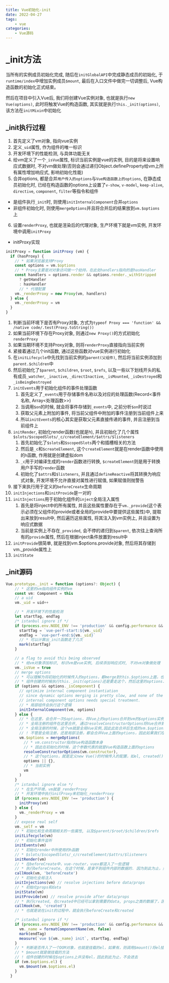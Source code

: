 ```yaml
---
title: Vue初始化-init
date: 2022-04-27
tags:
    - vue
categories:
    - Vue源码
---
```


# _init方法

当所有的实例成员初始化完成, 随后在`initGlobalAPI`中完成静态成员的初始化, 于`runtime/index`中增加实例成员`$mount`, 最后在入口文件中做完一切调整后, Vue构造函数的初始化正式结束。

然后在项目中引入Vue后, 我们将创建Vue实例对象, 也就是执行`new Vue(options)`, 此时将触发Vue的构造函数, 其实就是执行`this._init(options)`, 该方法在`initMixin`中初始化

## _init执行过程

1. 首先定义了vm对象, 指向vue实例
2. 定义`_uid`属性, 作为组件的唯一标识
3. 开发环境下的性能检测, 与具体功能无关
4. 给vm定义了一个`_isVue`属性, 标识当前实例是vue的实例, 目的是将来设置响应式数据时, 不对vm做处理(否则会通过递归Object.defineProperty给vm上所有属性增加响应式, 影响初始化性能)
5. 合并options, 都是合并`用户传入的options`与`Vue构造函数上的options`, 在静态成员初始化时, 已经在构造函数的options上设置了`v-show`, `v-model`, `keep-alive`, `directive`, `component`, `filter`等指令和组件
  + 是组件执行`_init`时, 则使用`initInternalComponent`合并`options`
  + 非组件初始化时, 则使用`mergeOptions`并且将合并后的结果放到`vm.$options`上
6. 设置`renderProxy`, 也就是渲染后的代理对象, 生产环境下就是vm实例, 开发环境中调用`initProxy`
  + initProxy实现
```ts
initProxy = function initProxy (vm) {
  if (hasProxy) {
    // * 如果浏览器支持Proxy
    const options = vm.$options
    // * Proxy主要是对对象访问做一个劫持，在此处handlers指向的是hasHandler
    const handlers = options.render && options.render._withStripped
      ? getHandler
      : hasHandler
      // * 代理配置
    vm._renderProxy = new Proxy(vm, handlers)
  } else {
    vm._renderProxy = vm
  }
}
```
  1. 判断当前环境下是否有Proxy对象, 方式为`typeof Proxy === 'function' && /native code/.test(Proxy.toString())`
  2. 如果当前环境下存在Proxy对象, 则通过`new Proxy()`的方式初始化`renderProxy`
  3. 如果当期环境不支持Proxy对象, 则将`renderProxy`直接指向当前实例
7. 紧接着通过几个init函数, 通过这些函数对vue实例进行初始化
8. 在`initLifecycle`中先找到当前实例的`parent(父组件)`, 然后将当前实例添加到`parent.$children`中
9. 然后初始化了`$parent`, `$children`, `$root`, `$refs`, 以及一些以下划线开头的私有成员`_watcher`, `_inactive`, `_directInactive`, `_isMounted`, `_isDestroyed`和`_isBeingDestroyed`
10. `initEvents`用于初始化组件的事件处理函数
    1.  首先定义了`_events`用于存储事件名称以及对应的处理函数(Record<事件名称, Array<处理函数>>)
    2.  当调用`$on`的时候, 就会将事件存储到`_events`中, 之前分析`$on`时说过
    3.  获取父元素上附加的事件, 将当前父组件中附加的事件注册到当前组件上来
    4.  所以`initEvents`的核心其实是获取父元素直接传递的事件, 并且注册到当前组件上
11. `initRender`, 初始化render函数(也就是h), 并且初始化了几个属性`$slots/$scopedSlots/_c/createElement/$attrs/$listeners`
    1. 首先初始化了`$slots`和`$scopedSlots`两个和插槽相关的方法
    2. 然后是`_c`和`$createElement`, 这个`createElement`就是在render函数中使用的`h`函数, 作用就是创建虚拟dom
    3. `_c`用于对编译生成的`render`函数进行转换, `$createElement`则是用于转换用户手写的`render`函数
    4. 初始化了`$attrs`和`$listeners`, 并且通过`defineReactive`将其转换为响应式对象, 开发环境不允许直接对属性进行赋值, 如果赋值则抛警告
12. 接下来执行用于定义的`beforeCreate`生命周期
13. `initInjections`和`initProvide`是一对的
14. `initInjections`用于初始化组件的`inject`全局注入属性
    1.  首先是将inject中的所有属性, 并且这些属性要存在于`vm._provide`(这个表示必须在父组件的provide或者全局的provide中要提供这些属性)中, 提取出来放到result中, 然后遍历这些属性, 将其注入到vm实例上, 并且设置为响应式数据
    2.  当前是实例上不存在`_provided`, 会不停的递归到`$parent`, 依次往上查询所有的`provide`属性, 然后在根据inject条件放置到result中
15. `initProvide`很简单, 就是找到vm.$options.provide对象, 然后将其存储到vm._provide属性上
16. `initState`

## _init源码

```ts
Vue.prototype._init = function (options?: Object) {
    // * 这里的vm指向组件实例的vm
    const vm: Component = this
    // a uid
    vm._uid = uid++

    // * 开发环境下的性能检测
    let startTag, endTag
    /* istanbul ignore if */
    if (process.env.NODE_ENV !== 'production' && config.performance && mark) {
      startTag = `vue-perf-start:${vm._uid}`
      endTag = `vue-perf-end:${vm._uid}`
      // * 可以计算出_init函数走了几次
      mark(startTag)
    }

    // a flag to avoid this being observed
    // * 给vm对象添加标识, 标识vm是vue实例, 后续添加响应式时, 不对vm对象做处理
    vm._isVue = true
    // merge options
    // * 可以理解为将初始化的时候传入的options，都merge到this.$options上面，也就是说，我们可以使用this.$options访问到最初定义的很多东西
    // * 组件创建的时候执行this._init(options)还是要走这个，然后这里的options._isComponent在组件渲染的时候为true，将会执行initInternalComponent来合并options
    if (options && options._isComponent) {
      // optimize internal component instantiation
      // since dynamic options merging is pretty slow, and none of the
      // internal component options needs special treatment.
      // * 局部组件会执行这个逻辑
      initInternalComponent(vm, options)
    } else {
      // * 在这里，会合并一次$options，将Vue上的options合并到vm的$options实例上
      // * 全局注册的组件在这里合并, 通过resolveConstructorOptions将Vue合并到vm.$options上
      // * 全局注册的时候，这个vm就是全局Vue实例,因此此处合并后生成的vm.$options在全局可以访问，他是全局的options
      // ! 不管是全局注册，还是局部注册，都会合并Vue上面的options，因此如果我们在Vue的options上面定义的东西，在任何地方都可以使用，但是组件中定义的，就只能merge到Sub.options中，在其他组件就无法访问了
      vm.$options = mergeOptions(
        // * vm.constructor指向Vue构造函数本身
        // * 因此在初始化的时候，这个参数代表的就是Vue构造函数上面的options
        resolveConstructorOptions(vm.constructor),
        // * 这个options，就是定义new Vue()的时候传入的配置，如el, created(), render()等
        options || {},
        // * 当前实例
        vm
      )
    }
    /* istanbul ignore else */
    // * 在生产环境，vm就是_renderProxy
    // * 开发环境中执行initProxy来初始化_renderProxy
    if (process.env.NODE_ENV !== 'production') {
      initProxy(vm)
    } else {
      vm._renderProxy = vm
    }
    // expose real self
    vm._self = vm
    // * 初始化和生命周期相关的一些属性, 以及$parent/$root/$children/$refs
    initLifecycle(vm)
    // * 初始化事件监听
    initEvents(vm)
    // * 初始化render中所使用的h函数
    // * $slots/$scopedSlots/_c/createElement/$attrs/$listeners
    initRender(vm)
    // * 在beforeCreate中，vue-router，vuex都混入了一些逻辑
    // * 执行beforeCreate, 在这个时候，是拿不到组件内部的数据的. 因为到此为止，只初始化了生命周期事件和渲染函数
    callHook(vm, 'beforeCreate')
    // * 初始化全局注入
    initInjections(vm) // resolve injections before data/props
    // * 初始化props和data
    initState(vm)
    initProvide(vm) // resolve provide after data/props
    // * 执行created, 在created中已经可以拿到需要的data, props之类的数据了，因为在这里，已经执行完了provide/inject的初始化，data， props的初始化
    callHook(vm, 'created')
    // * 也就是说在init的过程中，就会执行beforeCreate和created

    /* istanbul ignore if */
    if (process.env.NODE_ENV !== 'production' && config.performance && mark) {
      vm._name = formatComponentName(vm, false)
      mark(endTag)
      measure(`vue ${vm._name} init`, startTag, endTag)
    }
    // * 判断是否传入了一个DOM对象，也就是挂载的el，如果有，则调用$mount()将el挂载
    // * $mount就是做挂载的方法
    // ! 组件创建的时候在$options上并没有el，因此到此为止，不会进去 
    if (vm.$options.el) {
      vm.$mount(vm.$options.el)
    }
  }
```
